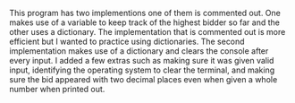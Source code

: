 This program has two implementions one of them is commented out. One makes use of a variable to keep track of the highest bidder so far and the other uses a dictionary. The implementation that is commented out is more efficient but I wanted to practice using
dictionaries. The second implementation makes use of a dictionary and clears the console after every input. I added a few extras such as making sure it was given valid input, identifying the operating system to clear the terminal, and making sure the bid appeared
with two decimal places even when given a whole number when printed out. 
